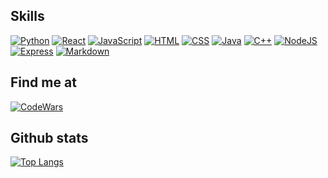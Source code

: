 <!--
**Fisherman386/fisherman386** is a ✨ _special_ ✨ repository because its `README.md` (this file) appears on your GitHub profile.

https://simpleicons.org/?q=C
-->

## Skills
[![Python](https://img.shields.io/badge/Python-3B8BBE?style=for-the-badge&logo=python&logoColor=white&labelColor=101010)]()
[![React](https://img.shields.io/badge/React-61dafb?style=for-the-badge&logo=React&logoColor=white&labelColor=101010)]()
[![JavaScript](https://img.shields.io/badge/JavaScript-F7DF1E?style=for-the-badge&logo=javascript&logoColor=white&labelColor=101010)]()
[![HTML](https://img.shields.io/badge/HTML5-F16529?style=for-the-badge&logo=HTML5&logoColor=white&labelColor=101010)]()
[![CSS](https://img.shields.io/badge/CSS3-2965F1?style=for-the-badge&logo=css3&logoColor=white&labelColor=101010)]()
[![Java](https://img.shields.io/badge/Java-ec2025?style=for-the-badge&logo=Java&logoColor=white&labelColor=101010)]()
[![C++](https://img.shields.io/badge/C++-99CCFF?style=for-the-badge&logo=Cplusplus&logoColor=white&labelColor=101010)]()
[![NodeJS](https://img.shields.io/badge/NodeJS-3C873A?style=for-the-badge&logo=nodedotjs&logoColor=white&labelColor=101010)]()
[![Express](https://img.shields.io/badge/Express-b3d5b2?style=for-the-badge&logo=express&logoColor=white&labelColor=101010)]()
[![Markdown](https://img.shields.io/badge/Markdown-FFFFFF?style=for-the-badge&logo=markdown&logoColor=white&labelColor=101010)]()

## Find me at
[![CodeWars](https://img.shields.io/badge/Codewars-f89999?style=for-the-badge&logo=codewars&logoColor=white&labelColor=101010)](https://www.codewars.com/users/Fisherman386)

## Github stats
[![Top Langs](https://github-readme-stats.vercel.app/api/top-langs/?username=fisherman386&layout=compact)](https://github.com/anuraghazra/github-readme-stats)

